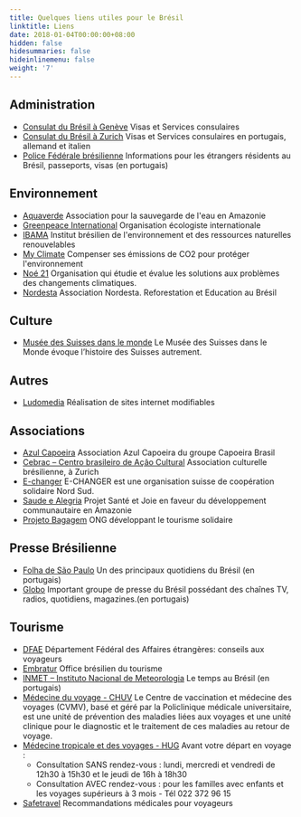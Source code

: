 ```yaml
---
title: Quelques liens utiles pour le Brésil
linktitle: Liens
date: 2018-01-04T00:00:00+08:00
hidden: false
hidesummaries: false
hideinlinemenu: false
weight: '7'
---
```

## Administration
* [Consulat du Brésil à Genève](https://genebra.itamaraty.gov.br/fr/)
  Visas et Services consulaires
* [Consulat du Brésil à Zurich](https://zurique.itamaraty.gov.br/pt-br/)
      Visas et Services consulaires en portugais, allemand et italien
* [Police Fédérale brésilienne](https://www.dpf.gov.br/)
  Informations pour les étrangers résidents au Brésil, passeports, visas (en portugais)

## Environnement
* [Aquaverde](https://www.aquaverde.org/)
  Association pour la sauvegarde de l'eau en Amazonie
* [Greenpeace International](https://www.greenpeace.org/)
  Organisation écologiste internationale
* [IBAMA](https://www.ibama.gov.br/)
  Institut brésilien de l'environnement et des ressources naturelles renouvelables
* [My Climate](https://www.myclimate.org/)
  Compenser ses émissions de CO2 pour protéger l'environnement
* [Noé 21](https://www.noe21.org/)
  Organisation qui étudie et évalue les solutions aux problèmes des changements climatiques.
* [Nordesta](https://www.nordesta.org/)
  Association Nordesta. Reforestation et Education au Brésil

## Culture
* [Musée des Suisses dans le monde](https://www.penthes.ch/musee/)
  Le Musée des Suisses dans le Monde évoque l’histoire des Suisses autrement.

## Autres
* [Ludomedia](https://www.ludomedia.ch/)
  Réalisation de sites internet modifiables

## Associations
* [Azul Capoeira](https://www.azulcapoeira.net/)
  Association Azul Capoeira du groupe Capoeira Brasil
* [Cebrac – Centro brasileiro de Ação Cultural](https://www.cebrac.org/)
  Association culturelle brésilienne, à Zurich
* [E-changer](https://www.fribourg-solidaire.ch/associations/e-changer)
  E-CHANGER est une organisation suisse de coopération solidaire Nord Sud.
* [Saude e Alegria](https://www.saudeealegria.org.br/)
  Projet Santé et Joie en faveur du développement communautaire en Amazonie
* [Projeto Bagagem](https://www.projetobagagem.org/)
  ONG développant le tourisme solidaire

## Presse Brésilienne
* [Folha de São Paulo](https://www.folha.uol.com.br/)
  Un des principaux quotidiens du Brésil (en portugais)
* [Globo](https://oglobo.globo.com/)
  Important groupe de presse du Brésil possédant des chaînes TV, radios, quotidiens, magazines.(en portugais)

## Tourisme
* [DFAE](https://www.dfae.admin.ch/eda/fr/dfae/representations-et-conseils-aux-voyageurs/conseils-voyageurs/conseils-voyageurs-en-bref.html)
  Département Fédéral des Affaires étrangères: conseils aux voyageurs
* [Embratur](https://www.embratur.gov.br/)
  Office brésilien du tourisme
* [INMET – Instituto Nacional de Meteorologia](https://www.inmet.gov.br/portal/)
  Le temps au Brésil (en portugais)
* [Médecine du voyage - CHUV](https://www.chuv.ch/min/min-patients-centre-vaccination.htm)
  Le Centre de vaccination et médecine des voyages (CVMV), basé et géré par la Policlinique médicale universitaire, est une unité de prévention des maladies liées aux voyages et une unité clinique pour le diagnostic et le traitement de ces maladies au retour de voyage.
* [Médecine tropicale et des voyages - HUG](https://www.hug-ge.ch/node/3655)
  Avant votre départ en voyage :  
  - Consultation SANS rendez-vous : lundi, mercredi et vendredi de 12h30 à 15h30 et le jeudi de 16h à 18h30  
  - Consultation AVEC rendez-vous : pour les familles avec enfants et les voyages supérieurs à 3 mois - Tél 022 372 96 15
* [Safetravel](https://www.safetravel.ch/)
  Recommandations médicales pour voyageurs
